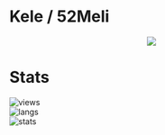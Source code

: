 # Kele / 52Meli

<p align="center">
  <a href="https://github.com/7zr">
    <img src="https://discord.c99.nl/widget/theme-4/861626024948269066.png"/>
     </a>
</p>

# Stats
![views](https://komarev.com/ghpvc/?username=7zr&style=flat-square&color=yellow) <br>
![langs](https://github-readme-stats.vercel.app/api/top-langs/?username=7zr&layout=compact&theme=dark) </br>
![stats](https://github-readme-stats.vercel.app/api?username=7zr&show_icons=true&theme=dark)
